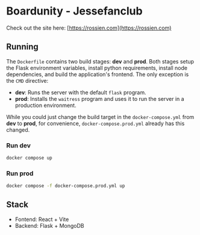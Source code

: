 # Boardunity - Jessefanclub

Check out the site here: [https://rossien.com](https://rossien.com)

## Running

The `Dockerfile` contains two build stages: **dev** and **prod**. Both stages setup the Flask environment variables, install python requirements, install node dependencies, and build the application's frontend. The only exception is the `CMD` directive:

- **dev**: Runs the server with the default `flask` program.
- **prod**: Installs the `waitress` program and uses it to run the server in a production environment.

While you could just change the build target in the `docker-compose.yml` from **dev** to **prod**, for convenience, `docker-compose.prod.yml` already has this changed.

### Run dev

```bash
docker compose up
```

### Run prod

```bash
docker compose -f docker-compose.prod.yml up
```

## Stack

- Fontend: React + Vite
- Backend: Flask + MongoDB